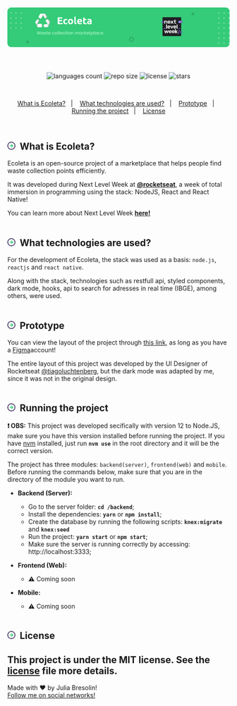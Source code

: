 <h1 align="center">
    <img alt="ecoleta-header" title="ecoleta" src=".docs/header.png" width="900px" />
</h1>
<br>
<p align="center">
 <img alt="languages count" src="https://img.shields.io/github/languages/count/jbresolinn/nlw-ecoleta?color=34CB79"/>
  <img alt="repo size" src="https://img.shields.io/github/repo-size/jbresolinn/nlw-ecoleta?color=34CB79">
  <img alt="license" src="https://img.shields.io/github/license/jbresolinn/nlw-ecoleta?color=34CB79">
  <img alt="stars" src="https://img.shields.io/github/stars/jbresolinn/nlw-ecoleta?color=34CB79">
</p>
<br>
<p align="center">
  <a href="#-what-is-ecoleta">What is Ecoleta?</a>&nbsp;&nbsp;&nbsp;|&nbsp;&nbsp;&nbsp;
  <a href="#-what-technologies-are-used">What technologies are used?</a>&nbsp;&nbsp;&nbsp;|&nbsp;&nbsp;&nbsp;
  <a href="#-prototype">Prototype</a>&nbsp;&nbsp;&nbsp;|&nbsp;&nbsp;&nbsp;
  <a href="#-running-the-project">Running the project</a>&nbsp;&nbsp;&nbsp;|&nbsp;&nbsp;&nbsp;
  <a href="#-license">License</a>
</p>
<br>

## <img src=".docs/label.svg" width="18px">&nbsp; What is Ecoleta?

Ecoleta is an open-source project of a marketplace that helps people find waste collection points efficiently. 

It was developed during Next Level Week at <b><a href="https://github.com/Rocketseat">@rocketseat</a></b>, a week of total immersion in programming using the stack: NodeJS, React and React Native!

You can learn more about Next Level Week <b><a href="https://nextlevelweek.com/">here!</a></b>
<br><br>

## <img src=".docs/label.svg" width="18px">&nbsp; What technologies are used?

For the development of Ecoleta, the stack was used as a basis: `node.js`, `reactjs` and `react native`.

Along with the stack, technologies such as restfull api, styled components, dark mode, hooks, api to search for adresses in real time (IBGE), among others, were used.
<br><br>

## <img src=".docs/label.svg" width="18px">&nbsp; Prototype

You can view the layout of the project through [this link](https://www.figma.com/file/mYXr7gWbTx9Tojo6G46Qfy/Ecoleta-Booster?node-id=0%3A1), as long as you have a [Figma](https://figma.com)account!

The entire layout of this project was developed by the UI Designer of Rocketseat [@tiagoluchtenberg](https://instagram.com/tiagoluchtenberg), but the dark mode was adapted by me, since it was not in the original design.
<br><br>

## <img src=".docs/label.svg" width="18px">&nbsp; Running the project

**:heavy_exclamation_mark: OBS:** This project was developed secifically with version 12 to Node.JS, make sure you have this version installed before running the project. If you have [nvm](https://github.com/nvm-sh/nvm) installed, just run **`nvm use`** in the root directory and it will be the correct version.

The project has three modules: `backend(server)`, `frontend(web)` and `mobile`. Before running the commands below, make sure that you are in the directory of the module you want to run.

- **Backend (Server):** 
    - Go to the server folder: **`cd /backend`**;
    - Install the dependencies: **`yarn`** or **`npm install`**;
    - Create the database by running the following scripts: **`knex:migrate`** and **`knex:seed`**
    - Run the project: **`yarn start`** or **`npm start`**;
    - Make sure the server is running correctly by accessing: http://localhost:3333;
  
- **Frontend (Web):** 
  - :warning: Coming soon
  
- **Mobile:** 
  - :warning: Coming soon
<br><br>

## <img src=".docs/label.svg" width="18px">&nbsp; License

  This project is under the MIT license. See the [license](license.md) file more details.
---

Made with ❤ by Julia Bresolin! <br>
[Follow me on social networks!](https://linktr.ee/juliabresolin)